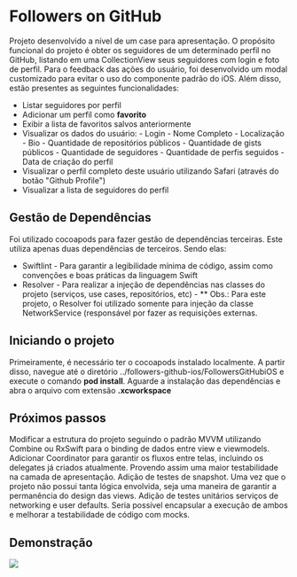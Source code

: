 # Followers on GitHub

Projeto desenvolvido a nível de um case para apresentação. 
O propósito funcional do projeto é obter os seguidores de um determinado perfil no GitHub, listando em uma CollectionView seus seguidores com login e foto de perfil.
Para o feedback das ações do usuário, foi desenvolvido um modal customizado para evitar o uso do componente padrão do iOS.
Além disso, estão presentes as seguintes funcionalidades:

- Listar seguidores por perfil
- Adicionar um perfil como **favorito**
- Exibir a lista de favoritos salvos anteriormente
- Visualizar os dados do usuário:
		-	Login
		-	Nome Completo
		-	Localização
		-	Bio
		-	Quantidade de repositórios públicos
		-	Quantidade de gists públicos
		-	Quantidade de seguidores
		-	Quantidade de perfis seguidos
		-	Data de criação do perfil		
-	Visualizar o perfil completo deste usuário utilizando Safari (através do botão "Github Profile")
-	Visualizar a lista de seguidores do perfil
## Gestão de Dependências
Foi utilizado cocoapods para fazer gestão de dependências terceiras.
Este utiliza apenas duas dependências de terceiros. Sendo elas:

- Swiftlint
		- Para garantir a legibilidade mínima de código, assim como convenções e boas práticas da linguagem Swift
- Resolver
		- Para realizar a injeção de dependências nas classes do projeto (serviços, use cases, repositórios, etc)
			- ** Obs.: Para este projeto, o Resolver foi utilizado somente para injeção da classe NetworkService (responsável por fazer as requisições externas.

## Iniciando o projeto
Primeiramente, é necessário ter o cocoapods instalado localmente.
A partir disso, navegue até o diretório ../followers-github-ios/FollowersGitHubiOS e execute o comando **pod install**.
Aguarde a instalação das dependências e abra o arquivo com extensão **.xcworkspace**

## Próximos passos
Modificar a estrutura do projeto seguindo o padrão MVVM utilizando Combine ou RxSwift para o binding de dados entre view e viewmodels.
Adicionar Coordinator para garantir os fluxos entre telas, incluindo os delegates já criados atualmente. Provendo assim uma maior testabilidade na camada de apresentação.
Adição de testes de snapshot. Uma vez que o projeto não possui tanta lógica envolvida, seja uma maneira de garantir a permanência do design das views.
Adição de testes unitários serviços de networking e user defaults. Seria possível encapsular a execução de ambos e melhorar a testabilidade de código com mocks.

## Demonstração

![](https://github.com/imthiago/followers-github-ios/blob/main/demo.gif)

```